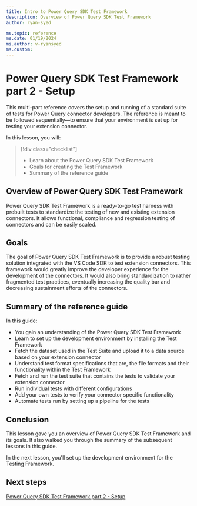 ```yaml
---
title: Intro to Power Query SDK Test Framework
description: Overview of Power Query SDK Test Framework
author: ryan-syed

ms.topic: reference
ms.date: 01/19/2024
ms.author: v-ryansyed
ms.custom:
---
```


# Power Query SDK Test Framework part 2 - Setup

This multi-part reference covers the setup and running of a standard suite of tests for Power Query connector developers. The reference is meant to be followed sequentially—to ensure that your environment is set up for testing your extension connector.

In this lesson, you will:

> [!div class="checklist"]
>
> * Learn about the Power Query SDK Test Framework
> * Goals for creating the Test Framework
> * Summary of the reference guide

## Overview of Power Query SDK Test Framework

Power Query SDK Test Framework is a ready-to-go test harness with prebuilt tests to standardize the testing of new and existing extension connectors. It allows functional, compliance and regression testing of connectors and can be easily scaled.

## Goals

The goal of Power Query SDK Test Framework is to provide a robust testing solution integrated with the VS Code SDK to test extension connectors. This framework would greatly improve the developer experience for the development of the connectors. It would also bring standardization to rather fragmented test practices, eventually increasing the quality bar and decreasing sustainment efforts of the connectors.

## Summary of the reference guide

In this guide:

* You gain an understanding of the Power Query SDK Test Framework
* Learn to set up the development environment by installing the Test Framework
* Fetch the dataset used in the Test Suite and upload it to a data source based on your extension connector
* Understand test format specifications that are, the file formats and their functionality within the Test Framework
* Fetch and run the test suite that contains the tests to validate your extension connector
* Run individual tests with different configurations
* Add your own tests to verify your connector specific functionality
* Automate tests run by setting up a pipeline for the tests

## Conclusion

This lesson gave you an overview of Power Query SDK Test Framework and its goals. It also walked you through the summary of the subsequent lessons in this guide.

In the next lesson, you'll set up the development environment for the Testing Framework.

## Next steps

[Power Query SDK Test Framework part 2 - Setup](./2-setup.md)
